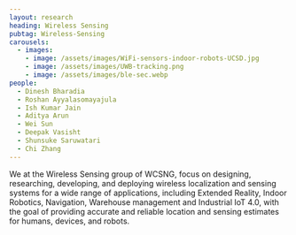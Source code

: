 ```yaml
---
layout: research
heading: Wireless Sensing
pubtag: Wireless-Sensing
carousels:
  - images:
    - image: /assets/images/WiFi-sensors-indoor-robots-UCSD.jpg
    - image: /assets/images/UWB-tracking.png 
    - image: /assets/images/ble-sec.webp
people:
  - Dinesh Bharadia
  - Roshan Ayyalasomayajula
  - Ish Kumar Jain
  - Aditya Arun
  - Wei Sun
  - Deepak Vasisht
  - Shunsuke Saruwatari
  - Chi Zhang
---
```


We at the Wireless Sensing group of WCSNG, focus on designing, researching, developing, and deploying wireless localization and sensing systems for a wide range of applications, including Extended Reality, Indoor Robotics, Navigation, Warehouse management and Industrial IoT 4.0, with the goal of providing accurate and reliable location and sensing estimates for humans, devices, and robots.
